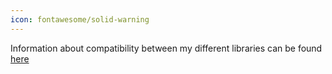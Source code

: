 ```yaml
---
icon: fontawesome/solid-warning
---
```


Information about compatibility between my different libraries can be found [here](https://github.com/MFlisar/compatibility)

